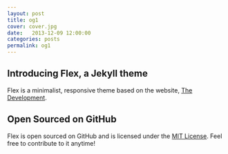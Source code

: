 ```yaml
---
layout: post
title: og1
cover: cover.jpg
date:   2013-12-09 12:00:00
categories: posts
permalink: og1
---
```


## Introducing Flex, a Jekyll theme

Flex is a minimalist, responsive theme based on the website, [The Development](http://thedevelopment.co).

## Open Sourced on GitHub

Flex is open sourced on GitHub and is licensed under the [MIT License](http://opensource.org/licenses/MIT). Feel free to contribute to it anytime!
